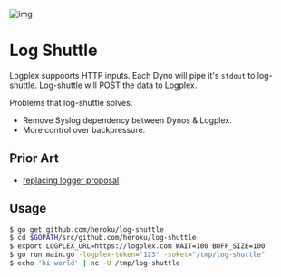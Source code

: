 ![img](http://f.cl.ly/items/3o1i1M3i250F1j0Y3r2O/Space-shuttle-Endeavour-008.jpeg)

# Log Shuttle

Logplex suppoorts HTTP inputs. Each Dyno will pipe it's `stdout` to log-shuttle. Log-shuttle will POST the data to Logplex.

Problems that log-shuttle solves:

* Remove Syslog dependency between Dynos & Logplex.
* More control over backpressure.

## Prior Art

* [replacing logger proposal](https://github.com/heroku/runtime-docs/blob/master/replacing-logger-proposal.md)

## Usage

```bash
$ go get github.com/heroku/log-shuttle
$ cd $GOPATH/src/github.com/heroku/log-shuttle
$ export LOGPLEX_URL=https://logplex.com WAIT=100 BUFF_SIZE=100
$ go run main.go -logplex-token="123" -soket="/tmp/log-shuttle"
$ echo 'hi world' | nc -U /tmp/log-shuttle
```
